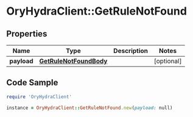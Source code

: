 # OryHydraClient::GetRuleNotFound

## Properties

Name | Type | Description | Notes
------------ | ------------- | ------------- | -------------
**payload** | [**GetRuleNotFoundBody**](GetRuleNotFoundBody.md) |  | [optional] 

## Code Sample

```ruby
require 'OryHydraClient'

instance = OryHydraClient::GetRuleNotFound.new(payload: null)
```


